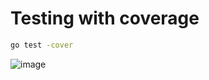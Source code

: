 # Testing with coverage

```sh
go test -cover
```

![image](https://github.com/przbadu/golang-tdd/assets/4189129/8ef0be03-59f1-489e-a714-662dde1aaaa8)